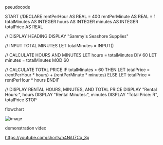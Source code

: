 pseudocode 

START
 //DECLARE
 rentPerHour AS REAL = 400 
rentPerMinute AS REAL = 1 
totalMinutes AS INTEGER 
hours AS INTEGER
 minutes AS INTEGER
 totalPrice AS REAL

// DISPLAY HEADING
DISPLAY "Sammy's Seashore Supplies" 

// INPUT TOTAL MINUTES
LET totalMinutes = INPUT()

// CALCULATE HOURS AND MINUTES
LET hours = totalMinutes DIV 60
LET minutes = totalMinutes MOD 60

// CALCULATE TOTAL PRICE
IF totalMinutes > 60 THEN
    LET totalPrice = (rentPerHour * hours) + (rentPerMinute * minutes) 
ELSE
    LET totalPrice = rentPerHour * hours 
ENDIF 

// DISPLAY RENTAL HOURS, MINUTES, AND TOTAL PRICE
DISPLAY "Rental Hours:", hours 
DISPLAY "Rental Minutes:", minutes
DISPLAY "Total Price: R", totalPrice
STOP



flowchart

![image](https://github.com/ChiaraJenelle/iprg3/assets/163857396/07aed3bc-8336-45b1-99eb-154c9facc3ae)



demonstration video 

https://youtube.com/shorts/n4NiU7Cq_3g 


